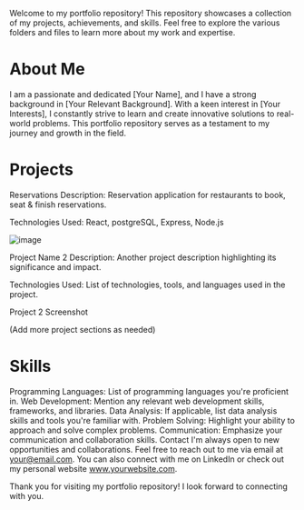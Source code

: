 Welcome to my portfolio repository! This repository showcases a collection of my projects, achievements, and skills. Feel free to explore the various folders and files to learn more about my work and expertise.

# About Me
I am a passionate and dedicated [Your Name], and I have a strong background in [Your Relevant Background]. With a keen interest in [Your Interests], I constantly strive to learn and create innovative solutions to real-world problems. This portfolio repository serves as a testament to my journey and growth in the field.

# Projects
Reservations
Description: Reservation application for restaurants to book, seat & finish reservations.

Technologies Used: React, postgreSQL, Express, Node.js

![image](https://github.com/Britt-H/My_Portfolio/assets/125507546/f6ed21f8-3220-46b7-93c7-0c97d1d3fa20)


Project Name 2
Description: Another project description highlighting its significance and impact.

Technologies Used: List of technologies, tools, and languages used in the project.

Project 2 Screenshot

(Add more project sections as needed)

# Skills
Programming Languages: List of programming languages you're proficient in.
Web Development: Mention any relevant web development skills, frameworks, and libraries.
Data Analysis: If applicable, list data analysis skills and tools you're familiar with.
Problem Solving: Highlight your ability to approach and solve complex problems.
Communication: Emphasize your communication and collaboration skills.
Contact
I'm always open to new opportunities and collaborations. Feel free to reach out to me via email at your@email.com. You can also connect with me on LinkedIn or check out my personal website www.yourwebsite.com.

Thank you for visiting my portfolio repository! I look forward to connecting with you.
